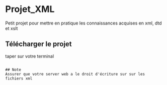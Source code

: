 # Projet_XML
Petit projet pour mettre en pratique les connaissances acquises en xml, dtd et xslt

## Télécharger le projet

taper sur votre terminal 
~~~~ git clone https://github.com/layely/Projet_XML.git ~~~~

## Note
Assurer que votre server web a le droit d'écriture sur sur les fichiers xml
